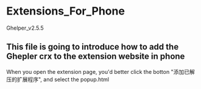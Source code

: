 # Extensions_For_Phone
Ghelper_v2.5.5

## This file is going to introduce how to add the Ghepler crx to the extension website in phone
When you open the extension page, you'd better click the botton "添加已解压的扩展程序", and select the popup.html
